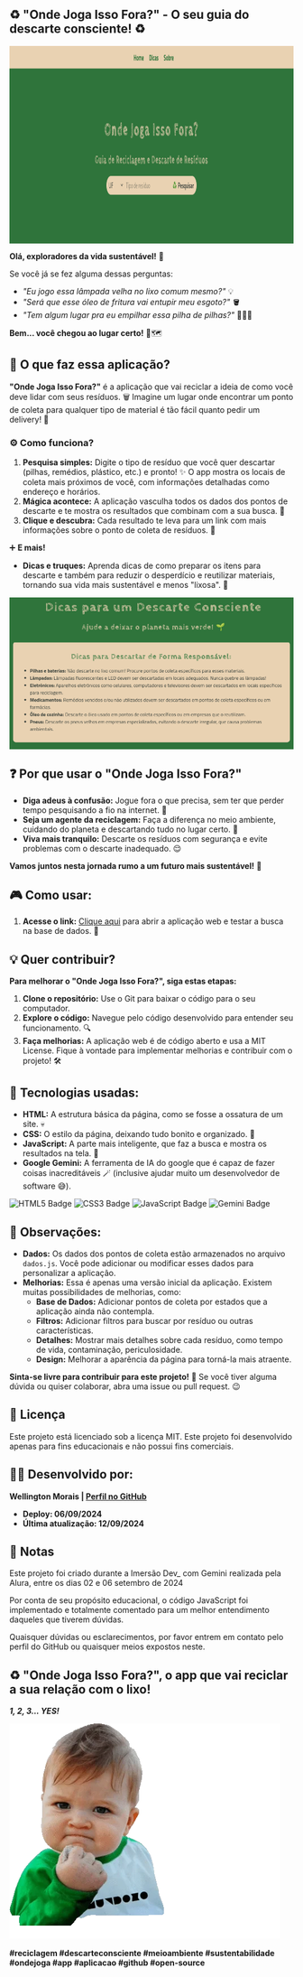 ## ♻️ "Onde Joga Isso Fora?" - O seu guia do descarte consciente! ♻️ 

<img src="imagens/capa.png" alt="Capa" align="center" height="350px">

**Olá, exploradores da vida sustentável!** 👋 

Se você já se fez alguma dessas perguntas: 

* *"Eu jogo essa lâmpada velha no lixo comum mesmo?"* 💡
* *"Será que esse óleo de fritura vai entupir meu esgoto?"* 🪣
* *"Tem algum lugar pra eu empilhar essa pilha de pilhas?"* 🔋🔋🔋

**Bem... você chegou ao lugar certo!** 📌🗺️

## 📑 O que faz essa aplicação? 

**"Onde Joga Isso Fora?"** é a aplicação que vai reciclar a ideia de como você deve lidar com seus resíduos. 🗑️  Imagine um lugar onde encontrar um ponto de coleta para qualquer tipo de material é tão fácil quanto pedir um delivery! 🍕

### ⚙️ Como funciona? 

1. **Pesquisa simples:** Digite o tipo de resíduo que você quer descartar (pilhas, remédios, plástico, etc.) e pronto! ✨ O app mostra os locais de coleta mais próximos de você, com informações detalhadas como endereço e horários.  
2. **Mágica acontece:** A aplicação vasculha todos os dados dos pontos de descarte e te mostra os resultados que combinam com a sua busca. 📃
3. **Clique e descubra:** Cada resultado te leva para um link com mais informações sobre o ponto de coleta de resíduos. 🔗

➕ **E mais!**

* **Dicas e truques:**  Aprenda dicas de como preparar os itens para descarte e também para reduzir o desperdício e reutilizar materiais, tornando sua vida mais sustentável e menos "lixosa". 🌱 

<img src="imagens/dicas.png" alt="Dicas" align="center">

## ❓ Por que usar o "Onde Joga Isso Fora?" 

* **Diga adeus à confusão:** Jogue fora o que precisa, sem ter que perder tempo pesquisando a fio na internet. 🚫
* **Seja um agente da reciclagem:** Faça a diferença no meio ambiente, cuidando do planeta e descartando tudo no lugar certo.  🦸
* **Viva mais tranquilo:** Descarte os resíduos com segurança e evite problemas com o descarte inadequado. 😌

**Vamos juntos nesta jornada rumo a um futuro mais sustentável!** 💚

## 🎮 Como usar: 

1. **Acesse o link:** [Clique aqui](https://onde-joga-isso-fora.vercel.app/) para abrir a aplicação web e testar a busca na base de dados. 🔗

## 💡 Quer contribuir? 

**Para melhorar o "Onde Joga Isso Fora?", siga estas etapas:**

1. **Clone o repositório:** Use o Git para baixar o código para o seu computador.
2. **Explore o código:** Navegue pelo código desenvolvido para entender seu funcionamento. 🔍
3. **Faça melhorias:** A aplicação web é de código aberto e usa a MIT License. Fique à vontade para implementar melhorias e contribuir com o projeto! 🛠️

## 🚀 Tecnologias usadas: 

* **HTML:** A estrutura básica da página, como se fosse a ossatura de um site. 💀
* **CSS:** O estilo da página, deixando tudo bonito e organizado. 💄
* **JavaScript:** A parte mais inteligente, que faz a busca e mostra os resultados na tela. 🧠
* **Google Gemini:** A ferramenta de IA do google que é capaz de fazer coisas inacreditáveis 🪄 (inclusive ajudar muito um desenvolvedor de software 😅).

![HTML5 Badge](https://img.shields.io/badge/HTML5-E34F26?style=for-the-badge&labelColor=999999&logo=html5&logoColor=white) 
![CSS3 Badge](https://img.shields.io/badge/CSS3-1572B6?style=for-the-badge&labelColor=999999&logo=css3&logoColor=white) 
![JavaScript Badge](https://img.shields.io/badge/javascript-yellow?style=for-the-badge&labelColor=999999&logo=JavaScript&logoColor=white) 
![Gemini Badge](https://img.shields.io/badge/google_gemini-8E75B2?style=for-the-badge&labelColor=999999&logo=googlegemini&logoColor=white)   

## 🔬 Observações: 

* **Dados:** Os dados dos pontos de coleta estão armazenados no arquivo `dados.js`. Você pode adicionar ou modificar esses dados para personalizar a aplicação.
* **Melhorias:** Essa é apenas uma versão inicial da aplicação. Existem muitas possibilidades de melhorias, como:
    * **Base de Dados:** Adicionar pontos de coleta por estados que a aplicação ainda não contempla.
    * **Filtros:** Adicionar filtros para buscar por resíduo ou outras características.
    * **Detalhes:** Mostrar mais detalhes sobre cada resíduo, como tempo de vida, contaminação, periculosidade.
    * **Design:** Melhorar a aparência da página para torná-la mais atraente.

**Sinta-se livre para contribuir para este projeto!** 🙌 Se você tiver alguma dúvida ou quiser colaborar, abra uma issue ou pull request. 😉

## 📜 Licença 

 Este projeto está licenciado sob a licença MIT. Este projeto foi desenvolvido apenas para fins educacionais e não possui fins comerciais.

## 🧑‍💻 Desenvolvido por: 

**Wellington Morais | [Perfil no GitHub](https://github.com/wellingtonmnf)**

* **Deploy: 06/09/2024**
* **Última atualização: 12/09/2024**

## 📝 Notas 

Este projeto foi criado durante a Imersão Dev_ com Gemini realizada pela Alura, entre os dias 02 e 06 setembro de 2024

Por conta de seu propósito educacional, o código JavaScript foi implementado e totalmente comentado para um melhor entendimento daqueles que tiverem dúvidas. 

Quaisquer dúvidas ou esclarecimentos, por favor entrem em contato pelo perfil do GitHub ou quaisquer meios expostos neste.

## ♻️ "Onde Joga Isso Fora?", o app que vai reciclar a sua relação com o lixo!  

***1, 2, 3... YES!***

![YES gif README.md](imagens/giphy.webp)

**#reciclagem #descarteconsciente #meioambiente #sustentabilidade #ondejoga #app #aplicacao #github #open-source**